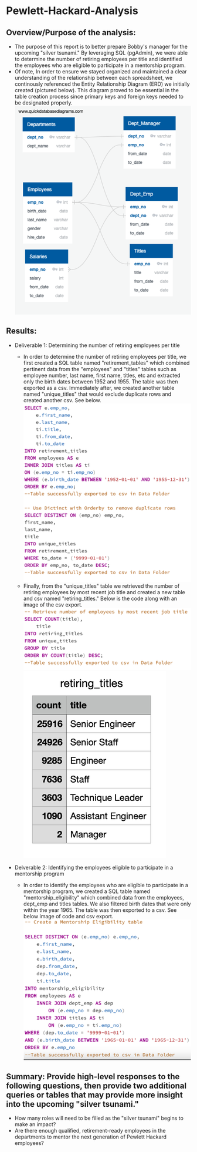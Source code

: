 # Pewlett-Hackard-Analysis

## Overview/Purpose of the analysis: 
   * The purpose of this report is to better prepare Bobby's manager for the upcoming "silver tsunami." By leveraging SQL (pgAdmin), we were able to determine the number of retiring employees per title and identified the employees who are eligible to participate in a mentorship program. 
   * Of note, In order to ensure we stayed organized and maintained a clear understanding of the relationship between each spreadsheet, we continously referenced the Entity Relationship Diagram (ERD) we initially created (pictured below). This diagram proved to be essential in the table creation process since primary keys and foreign keys needed to be designated properly.    
     ![ERD](Analysis_Projects_Folder/Pewlett-Hackard-Analysis_Folder/EmployeeDB.png)
   
## Results: 
   * Deliverable 1: Determining the number of retiring employees per title
     * In order to determine the number of retiring employees per title, we first created a SQL table named "retirement_tables" which combined pertinent data from the "employees" and "titles" tables such as employee number, last name, first name, titles, etc and extracted only the birth dates between 1952 and 1955. The table was then exported as a csv. Immediately after, we created another table named "unique_titles" that would exclude duplicate rows and created another csv. See below.
      ![retirement_tables](Analysis_Projects_Folder/Pewlett-Hackard-Analysis_Folder/retirement_unique.png)
     * Finally, from the "unique_titles" table we retrieved the number of retiring employees by most recent job title and created a new table and csv named "retiring_titles." Below is the code along with an image of the csv export. 
        ![retiring_titles](Analysis_Projects_Folder/Pewlett-Hackard-Analysis_Folder/retiring_titles.png)
        ![retiring_titles_csv](Analysis_Projects_Folder/Pewlett-Hackard-Analysis_Folder/retiring_titles_csv_image.png)
     
   * Delverable 2: Identifying the employees eligible to participate in a mentorship program
     * In order to identify the employees who are eligible to participate in a mentorship program, we created a SQL table named "mentorship_eligibility" which combined data from the employees, dept_emp and titles tables. We also filtered birth dates that were only within the year 1965. The table was then exported to a csv. See below image of code and csv export. 
       ![membership_code](Analysis_Projects_Folder/Pewlett-Hackard-Analysis_Folder/Deliverable_2_SQL.png)

## Summary: Provide high-level responses to the following questions, then provide two additional queries or tables that may provide more insight into the upcoming "silver tsunami."
   * How many roles will need to be filled as the "silver tsunami" begins to make an impact?
   * Are there enough qualified, retirement-ready employees in the departments to mentor the next generation of Pewlett Hackard employees?
